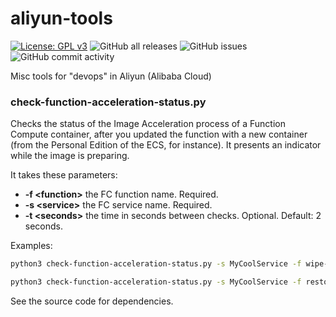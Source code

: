 # aliyun-tools

[![License: GPL v3](https://img.shields.io/badge/License-GPLv3-blue.svg)](https://www.gnu.org/licenses/gpl-3.0)
![GitHub all releases](https://img.shields.io/github/downloads/rgglez/aliyun-tools/total) 
![GitHub issues](https://img.shields.io/github/issues/rgglez/aliyun-tools) 
![GitHub commit activity](https://img.shields.io/github/commit-activity/y/rgglez/aliyun-tools)

Misc tools for "devops" in Aliyun (Alibaba Cloud)

### check-function-acceleration-status.py

Checks the status of the Image Acceleration process of a Function Compute container, after you updated the function with a new container (from the Personal Edition of the ECS, for instance).
It presents an indicator while the image is preparing. 

It takes these parameters:

* **-f \<function\>** the FC function name. Required.
* **-s \<service\>** the FC service name. Required.
* **-t \<seconds\>** the time in seconds between checks. Optional. Default: 2 seconds.

Examples:

```bash
python3 check-function-acceleration-status.py -s MyCoolService -f wipe-data
```

```bash
python3 check-function-acceleration-status.py -s MyCoolService -f restore-backup -t 5
```

See the source code for dependencies.